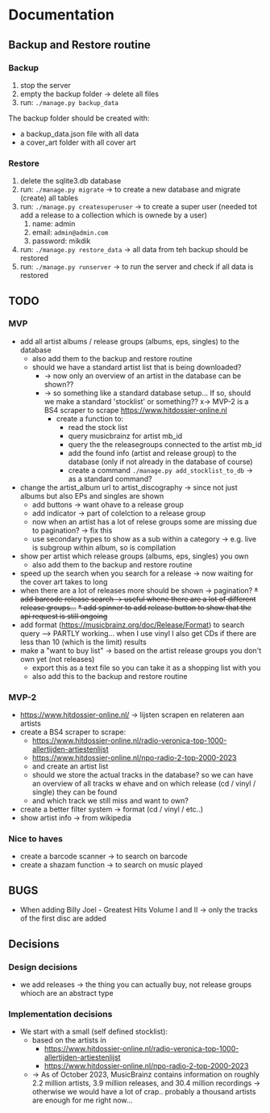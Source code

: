 # Documentation

## Backup and Restore routine

### Backup

1. stop the server
2. empty the backup folder -> delete all files
3. run: `./manage.py backup_data`

The backup folder should be created with:

* a backup_data.json file with all data
* a cover_art folder with all cover art

### Restore

1. delete the sqlite3.db database
2. run: `./manage.py migrate` -> to create a new database and migrate (create) all tables
3. run: `./manage.py createsuperuser` -> to create a super user (needed tot add a release to a collection which is ownede by a user)
   1. name: admin
   2. email: `admin@admin.com`
   3. password: mikdik
4. run: `./manage.py restore_data` -> all data from teh backup should be restored
5. run: `./manage.py runserver` -> to run the server and check if all data is restored

## TODO

### MVP

* add all artist albums / release groups (albums, eps, singles) to the database
  * also add them to the backup and restore routine
  * should we have a standard artist list that is being downloaded?
    * -> now only an overview of an artist in the database can be shown??
    * -> so something like a standard database setup... If so, should we make a standard 'stocklist' or something?? x-> MVP-2 is a BS4 scraper to scrape <https://www.hitdossier-online.nl>
      * create a function to:
        * read the stock list
        * query musicbrainz for artist mb_id
        * query the the releasegroups connected to the artist mb_id
        * add the found info (artist and release group) to the database (only if not already in the database of course)
        * create a command `./manage.py add_stocklist_to_db` -> as a standard command?
* change the artist_album url to artist_discography -> since not just albums but also EPs and singles are shown
  * add buttons -> want ohave to a release group
  * add indicator -> part of colelction to a release group
  * now when an artist has a lot of relese groups some are missing due to pagination? -> fix this
  * use secondary types to show as a sub within a category -> e.g. live is  subgroup within album, so is compilation
* show per artist which release groups (albums, eps, singles) you own
  * also add them to the backup and restore routine
* speed up the search when you search for a release -> now waiting for the cover art takes to long
* when there are a lot of releases more should be shown -> pagination?
~~* add barcode release search -> useful whene there are a lot of different release groups...~~
~~* add spinner to add release button to show that the api request is still ongoing~~
* add format (https://musicbrainz.org/doc/Release/Format) to search query --> PARTLY working... when I use vinyl I also get CDs if there are less than 10 (which is the limit) results 
* make a "want to buy list" -> based on the artist release groups you don't own yet (not releases)
  * export this as a text file so you can take it as a shopping list with you
  * also add this to the backup and restore routine

### MVP-2

* <https://www.hitdossier-online.nl/> -> lijsten scrapen en relateren aan artists
* create a BS4 scraper to scrape:
  * <https://www.hitdossier-online.nl/radio-veronica-top-1000-allertijden-artiestenlijst>
  * <https://www.hitdossier-online.nl/npo-radio-2-top-2000-2023>
  * and create an artist list
  * should we store the actual tracks in the database? so we can have an overview of all tracks w ehave and on which release (cd / vinyl / single) they can be found
  * and which track we still miss and want to own?
* create a better filter system -> format (cd / vinyl / etc..)
* show artist info -> from wikipedia

### Nice to haves

* create a barcode scanner -> to search on barcode
* create a shazam function -> to search on music played

## BUGS

* When adding Billy Joel - Greatest Hits Volume I and II -> only the tracks of the first disc are added

## Decisions

### Design decisions

* we add releases -> the thing you can actually buy, not release groups whioch are an abstract type

### Implementation decisions

* We start with a small (self defined stocklist):
  * based on the artists in 
    * <https://www.hitdossier-online.nl/radio-veronica-top-1000-allertijden-artiestenlijst>
    * <https://www.hitdossier-online.nl/npo-radio-2-top-2000-2023>
  * -> As of October 2023, MusicBrainz contains information on roughly 2.2 million artists, 3.9 million releases, and 30.4 million recordings -> otherwise we would have a lot of crap.. probably a thousand artists are enough for me right now...
